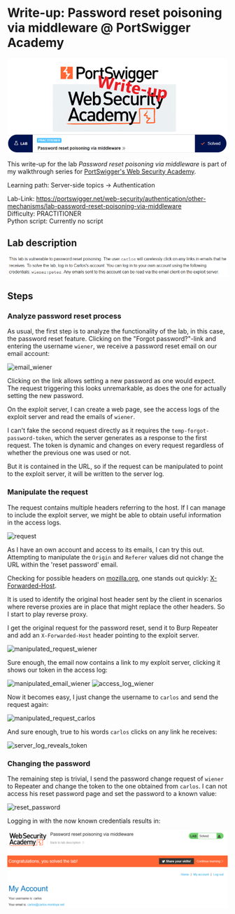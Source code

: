 # Write-up: Password reset poisoning via middleware @ PortSwigger Academy

![logo](img/logo.png)

This write-up for the lab *Password reset poisoning via middleware* is part of my walkthrough series for [PortSwigger's Web Security Academy](https://portswigger.net/web-security).

Learning path: Server-side topics → Authentication

Lab-Link: <https://portswigger.net/web-security/authentication/other-mechanisms/lab-password-reset-poisoning-via-middleware>  
Difficulty: PRACTITIONER  
Python script: Currently no script

## Lab description

![lab_description](img/lab_description.png)

## Steps

### Analyze password reset process

As usual, the first step is to analyze the functionality of the lab, in this case, the password reset feature. Clicking on the "Forgot password?"-link and entering the username `wiener`, we receive a password reset email on our email account:

![email_wiener](img/email_wiener.png)

Clicking on the link allows setting a new password as one would expect. The request triggering this looks unremarkable, as does the one for actually setting the new password.

On the exploit server, I can create a web page, see the access logs of the exploit server and read the emails of `wiener`.

I can't fake the second request directly as it requires the `temp-forgot-password-token`, which the server generates as a response to the first request. The token is dynamic and changes on every request regardless of whether the previous one was used or not. 

But it is contained in the URL, so if the request can be manipulated to point to the exploit server, it will be written to the server log.

### Manipulate the request

The request contains multiple headers referring to the host. If I can manage to include the exploit server, we might be able to obtain useful information in the access logs.

![request](img/request.png)

As I have an own account and access to its emails, I can try this out. Attempting to manipulate the `Origin` and `Referer` values did not change the URL within the 'reset password' email.

Checking for possible headers on [mozilla.org](https://developer.mozilla.org/en-US/docs/Web/HTTP), one stands out quickly: [X-Forwarded-Host](https://developer.mozilla.org/en-US/docs/Web/HTTP/Headers/X-Forwarded-Host).

It is used to identify the original host header sent by the client in scenarios where reverse proxies are in place that might replace the other headers. So I start to play reverse proxy.

I get the original request for the password reset, send it to Burp Repeater and add an `X-Forwarded-Host` header pointing to the exploit server.

![manipulated_request_wiener](img/manipulated_request_wiener.png)

Sure enough, the email now contains a link to my exploit server, clicking it shows our token in the access log:

![manipulated_email_wiener](img/manipulated_email_wiener.png)
![access_log_wiener](img/access_log_wiener.png)

Now it becomes easy, I just change the username to `carlos` and send the request again:

![manipulated_request_carlos](img/manipulated_request_carlos.png)

And sure enough, true to his words `carlos` clicks on any link he receives:

![server_log_reveals_token](img/server_log_reveals_token.png)

### Changing the password

The remaining step is trivial, I send the password change request of `wiener` to Repeater and change the token to the one obtained from `carlos`. I can not access his reset password page and set the password to a known value:

![reset_password](img/reset_password.png)

Logging in with the now known credentials results in:

![success](img/success.png)
